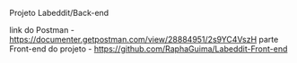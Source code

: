 Projeto Labeddit/Back-end

link do Postman - https://documenter.getpostman.com/view/28884951/2s9YC4VszH
parte Front-end do projeto - https://github.com/RaphaGuima/Labeddit-Front-end